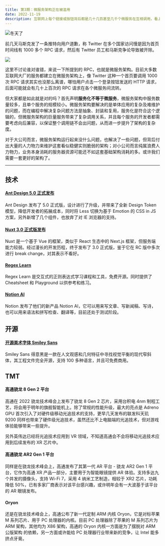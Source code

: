```yaml
---
title: 第3期：微服务架构正在被滥用
date: 2022-11-19
description: 互联网上每个链接或按钮背后都是几十几百甚至几千个微服务在互相调用，看上去不太合理却又真实存在，微服务架构或许正在被滥用。
---
```


![冬天了](/static/weekly/issue-3-cover.jpeg)

前几天马斯克发了一条推特向用户道歉，称 Twitter 在多个国家访问慢是因为首页时间线有 1000 多个 RPC 请求，然后有 Twitter 员工和马斯克争论导致被开除。

![](/static/weekly/musk-twitter.png)

这里不讨论谁对谁错，来说一下所提到的 RPC，也就是微服务架构。目前大多数互联网大厂的服务都建立在微服务架构上，像 Twitter 这种一个首页要调用 1000 次 RPC 请求其实也没那么离谱，哪怕用户点击一个登录按钮发送的 HTTP 请求，后面可能就会有几十上百次的 RPC 请求在各个微服务间流转。

但大家都是如此就是对的吗？首先声明**服务化不等于微服务**，微服务架构中服务数量较多，且单个服务的规模较小。微服务架构要解决的是单体应用的复杂及难维护的问题，而在编程中解决复杂问题方法是抽象、封装和复用，服务化是符合这个逻辑的，但微服务架构的巨量服务带来了复杂调用关系，并且每个服务的开发者都需要考虑向后兼容，以保证整个调用链不会出问题，从而进一步提升了架构的复杂度。

对于大公司而言，微服务架构运行起来没什么问题，也解决了一些问题，但背后付出大量的人力物力来维护这套看似稳健实则脆弱的架构；对小公司而言纯属浪费人力物力，业务本身消耗的服务器资源可能还不如这套基础架构消耗的多。或许我们需要一套更好的架构了。

<hr />

## 技术

#### [Ant Design 5.0 正式发布](https://www.yuque.com/ant-design/ant-design/cy5nfvdo8oidvwmz)

Ant Design 发布了 5.0 正式版，设计进行了升级，并带来了全新 Design Token 模型，降低开发者的拓展成本，同时将 Less 切换为基于 Emotion 的 CSS in JS 方案，另外新增了几个组件，也放弃了对 IE 浏览器的支持。

#### [Nuxt 3.0 正式版发布](https://nuxt.com/v3)

Nuxt 是一个基于 Vue 的框架，类似于 React 生态中的 Next.js 框架，但服务端能力较弱。经过漫长的开发历程，终于发布了 3.0 正式版，鉴于它在 RC 版中多次进行 break change，对其表示不看好。

#### [Regex Learn](https://regexlearn.com/zh-cn)

Regex Learn 是交互式的正则表达式学习课程和工具，免费开源。同时提供了 Cheatsheet 和 Playground 以供参考和练习。

#### [Notion AI](https://www.notion.so/product/ai)

Notion 发布了他们的新产品 Notion AI，它可以用来写文章、写新闻稿、写诗，也可以用来语法和拼写检查、翻译等，目前还处于测试阶段。

## 开源

#### [开源美术字体 Smiley Sans](https://atelier-anchor.com/typefaces/smiley-sans/)

Smiley Sans 得意黑是一款在人文观感和几何特征中寻找视觉平衡的现代窄斜体，其工程文件完全开源，支持 100 多种语言，并且可免费商用。

## TMT

#### 高通骁龙 8 Gen 2 平台

高通在 2022 骁龙技术峰会上发布了骁龙 8 Gen 2 芯片，采用台积电 4nm 制程工艺，将会用于明年的旗舰智能机上。除了常规的性能升级，最大的亮点是 Adreno GPU 首次引入了对硬件级移动光追技术的支持，更早几天发布的联发科天玑 9200 同样也带来了硬件级光追技术，虽然还比不上电脑端的光追技术，但对游戏体验能够带来一些提升。

另外英伟达已经将光追技术应用到 VR 领域，不知道高通会不会将移动光追技术应用到后续发布的 XR 芯片中。

#### 高通骁龙 AR2 Gen 1 平台

同样是在骁龙技术峰会上，高通发布了其第一代 AR 平台 - 骁龙 AR2 Gen 1 平台，它作为高通 XR 产品一部分，主要用于为智能眼镜提供 AR 体验。支持多达九个并发的摄像头，支持 Wi-Fi 7，采用 4 纳米工艺制造，相较于 XR2 芯片，功耗降低 50%，已有多家厂商表示对该平台感兴趣，或许明年会有一大波基于该平台的 AR 眼镜发布。

#### Oryon

还是在骁龙技术峰会上，高通公布了新一代定制 ARM 内核 Oryon，它是对标苹果 M 系列芯片、用于 PC 处理器的内核。目前 PC 处理器除了苹果的 M 系列芯片为 ARM 架构，其他均为 X86 架构，高通的 Oryon 内核一方面是为了摆脱对 ARM 公版架构 的依赖，另一方面或许能给 PC 处理器行业带来新的竞争，让 Intel 能多挤点牙膏。
